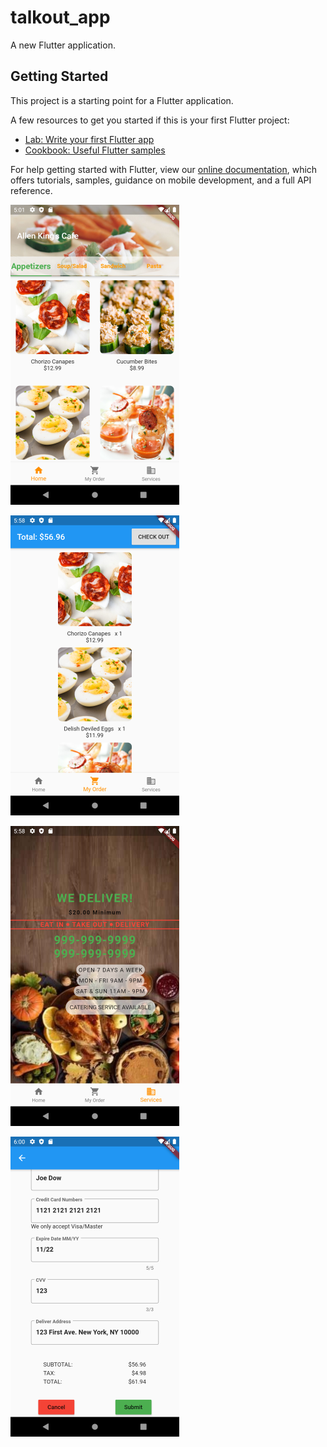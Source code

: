 # talkout_app

A new Flutter application.

## Getting Started

This project is a starting point for a Flutter application.

A few resources to get you started if this is your first Flutter project:

- [Lab: Write your first Flutter app](https://flutter.dev/docs/get-started/codelab)
- [Cookbook: Useful Flutter samples](https://flutter.dev/docs/cookbook)

For help getting started with Flutter, view our
[online documentation](https://flutter.dev/docs), which offers tutorials,
samples, guidance on mobile development, and a full API reference.

![Screenshot1](/assets/Screenshot_1_small.png)

![Screenshot1](/assets/Screenshot_2_small.png)

![Screenshot3](/assets/Screenshot_3_small.png)

![Screenshot4](/assets/Screenshot_4_small.png)
